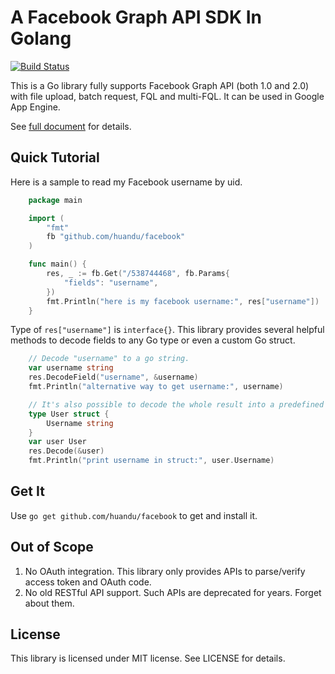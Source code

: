 A Facebook Graph API SDK In Golang
==================================

[![Build Status](https://travis-ci.org/huandu/facebook.png?branch=master)](https://travis-ci.org/huandu/facebook)

This is a Go library fully supports Facebook Graph API (both 1.0 and 2.0) with file upload, batch request, FQL and multi-FQL. It can be used in Google App Engine.

See [full document](http://godoc.org/github.com/huandu/facebook) for details.

Quick Tutorial
--------------

Here is a sample to read my Facebook username by uid.

```go
    package main

    import (
        "fmt"
        fb "github.com/huandu/facebook"
    )

    func main() {
        res, _ := fb.Get("/538744468", fb.Params{
            "fields": "username",
        })
        fmt.Println("here is my facebook username:", res["username"])
    }
```

Type of `res["username"]` is `interface{}`. This library provides several helpful methods to decode fields to any Go type or even a custom Go struct.

```go
    // Decode "username" to a go string.
    var username string
    res.DecodeField("username", &username)
    fmt.Println("alternative way to get username:", username)

    // It's also possible to decode the whole result into a predefined struct.
    type User struct {
        Username string
    }
    var user User
    res.Decode(&user)
    fmt.Println("print username in struct:", user.Username)
```

Get It
------

Use `go get github.com/huandu/facebook` to get and install it.

Out of Scope
------------

1. No OAuth integration. This library only provides APIs to parse/verify access token and OAuth code.
2. No old RESTful API support. Such APIs are deprecated for years. Forget about them.

License
-------

This library is licensed under MIT license. See LICENSE for details.

